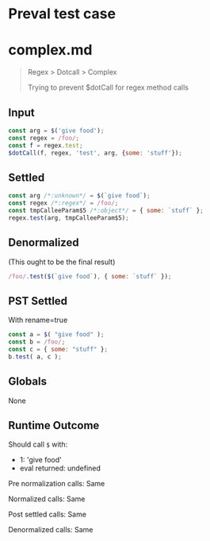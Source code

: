 # Preval test case

# complex.md

> Regex > Dotcall > Complex
>
> Trying to prevent $dotCall for regex method calls

## Input

`````js filename=intro
const arg = $('give food');
const regex = /foo/;
const f = regex.test;
$dotCall(f, regex, 'test', arg, {some: 'stuff'});
`````


## Settled


`````js filename=intro
const arg /*:unknown*/ = $(`give food`);
const regex /*:regex*/ = /foo/;
const tmpCalleeParam$5 /*:object*/ = { some: `stuff` };
regex.test(arg, tmpCalleeParam$5);
`````


## Denormalized
(This ought to be the final result)

`````js filename=intro
/foo/.test($(`give food`), { some: `stuff` });
`````


## PST Settled
With rename=true

`````js filename=intro
const a = $( "give food" );
const b = /foo/;
const c = { some: "stuff" };
b.test( a, c );
`````


## Globals


None


## Runtime Outcome


Should call `$` with:
 - 1: 'give food'
 - eval returned: undefined

Pre normalization calls: Same

Normalized calls: Same

Post settled calls: Same

Denormalized calls: Same
